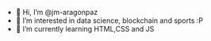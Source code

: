 - 👋 Hi, I’m @jm-aragonpaz
- 👀 I’m interested in data science, blockchain and sports :P
- 🌱 I’m currently learning HTML,CSS and JS

<!---
jm-aragonpaz/jm-aragonpaz is a ✨ special ✨ repository because its `README.md` (this file) appears on your GitHub profile.
You can click the Preview link to take a look at your changes.
--->
